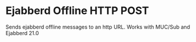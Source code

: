 # Ejabberd Offline HTTP POST
Sends ejabberd offline messages to an http URL. Works with MUC/Sub and Ejabberd 21.0
